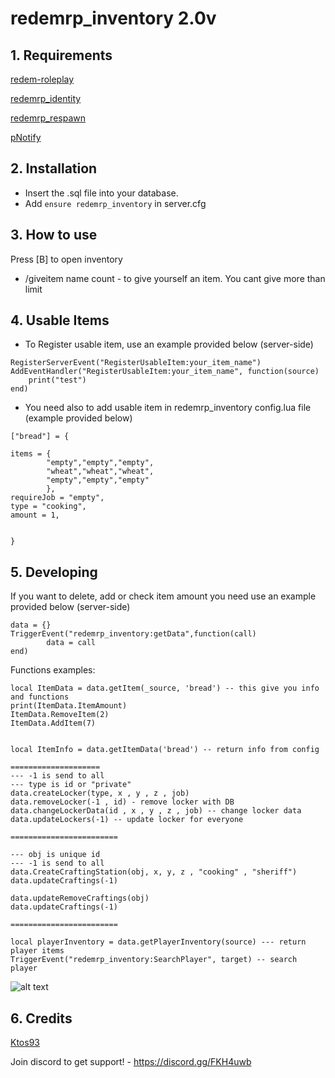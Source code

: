 # redemrp_inventory 2.0v

## 1. Requirements

[redem-roleplay](https://github.com/RedEM-RP/redem_roleplay/)

[redemrp_identity](https://github.com/RedEM-RP/redemrp_identity/)

[redemrp_respawn](https://github.com/RedEM-RP/redemrp_respawn/)

[pNotify](https://github.com/Nick78111/pNotify)

## 2. Installation
- Insert the .sql file into your database.
- Add ```ensure redemrp_inventory``` in server.cfg

## 3. How to use
Press [B] to open inventory

- /giveitem name count - to give yourself an item. You cant give more than limit

## 4. Usable Items
- To Register usable item, use an example provided below (server-side)
```
RegisterServerEvent("RegisterUsableItem:your_item_name")
AddEventHandler("RegisterUsableItem:your_item_name", function(source)
    print("test")
end)
```
- You need also to add usable item in redemrp_inventory config.lua file (example provided below)

```
["bread"] = {

items = {
		"empty","empty","empty",
		"wheat","wheat","wheat",
		"empty","empty","empty"
		},
requireJob = "empty",
type = "cooking",
amount = 1,


}
```

## 5. Developing
If you want to delete, add or check item amount you need use an example provided below (server-side)

```
data = {}
TriggerEvent("redemrp_inventory:getData",function(call)
		data = call
end)
```
Functions examples:

```
local ItemData = data.getItem(_source, 'bread') -- this give you info and functions
print(ItemData.ItemAmount)
ItemData.RemoveItem(2)
ItemData.AddItem(7)


local ItemInfo = data.getItemData('bread') -- return info from config

====================
--- -1 is send to all
--- type is id or "private"
data.createLocker(type, x , y , z , job)
data.removeLocker(-1 , id) - remove locker with DB
data.changeLockerData(id , x , y , z , job) -- change locker data
data.updateLockers(-1) -- update locker for everyone

========================

--- obj is unique id
--- -1 is send to all
data.CreateCraftingStation(obj, x, y, z , "cooking" , "sheriff")
data.updateCraftings(-1)

data.updateRemoveCraftings(obj)
data.updateCraftings(-1) 

========================

local playerInventory = data.getPlayerInventory(source) --- return player items
TriggerEvent("redemrp_inventory:SearchPlayer", target) -- search player
```


![alt text](https://i.imgur.com/ivrqvgt.png)

## 6. Credits
[Ktos93](http://github.com/Ktos93)


Join discord to get support! - https://discord.gg/FKH4uwb
